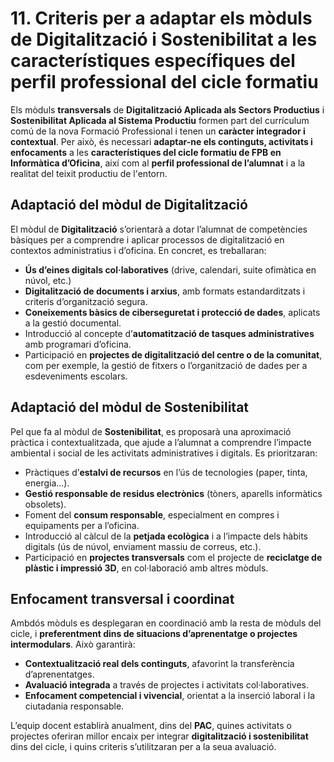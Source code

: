 
# 11. Criteris per a adaptar els mòduls de Digitalització i Sostenibilitat a les característiques específiques del perfil professional del cicle formatiu

Els mòduls **transversals** de **Digitalització Aplicada als Sectors Productius** i **Sostenibilitat Aplicada al Sistema Productiu** formen part del currículum comú de la nova Formació Professional i tenen un **caràcter integrador i contextual**. Per això, és necessari **adaptar-ne els continguts, activitats i enfocaments** a les **característiques del cicle formatiu de FPB en Informàtica d’Oficina**, així com al **perfil professional de l’alumnat** i a la realitat del teixit productiu de l'entorn.

## Adaptació del mòdul de Digitalització

El mòdul de **Digitalització** s’orientarà a dotar l’alumnat de competències bàsiques per a comprendre i aplicar processos de digitalització en contextos administratius i d’oficina. En concret, es treballaran:

- **Ús d’eines digitals col·laboratives** (drive, calendari, suite ofimàtica en núvol, etc.)
- **Digitalització de documents i arxius**, amb formats estandarditzats i criteris d’organització segura.
- **Coneixements bàsics de ciberseguretat i protecció de dades**, aplicats a la gestió documental.
- Introducció al concepte d’**automatització de tasques administratives** amb programari d’oficina.
- Participació en **projectes de digitalització del centre o de la comunitat**, com per exemple, la gestió de fitxers o l’organització de dades per a esdeveniments escolars.

## Adaptació del mòdul de Sostenibilitat

Pel que fa al mòdul de **Sostenibilitat**, es proposarà una aproximació pràctica i contextualitzada, que ajude a l’alumnat a comprendre l’impacte ambiental i social de les activitats administratives i digitals. Es prioritzaran:

- Pràctiques d’**estalvi de recursos** en l’ús de tecnologies (paper, tinta, energia...).
- **Gestió responsable de residus electrònics** (tòners, aparells informàtics obsolets).
- Foment del **consum responsable**, especialment en compres i equipaments per a l’oficina.
- Introducció al càlcul de la **petjada ecològica** i a l’impacte dels hàbits digitals (ús de núvol, enviament massiu de correus, etc.).
- Participació en **projectes transversals** com el projecte de **reciclatge de plàstic i impressió 3D**, en col·laboració amb altres mòduls.

## Enfocament transversal i coordinat

Ambdós mòduls es desplegaran en coordinació amb la resta de mòduls del cicle, i **preferentment dins de situacions d’aprenentatge o projectes intermodulars**. Això garantirà:

- **Contextualització real dels continguts**, afavorint la transferència d’aprenentatges.
- **Avaluació integrada** a través de projectes i activitats col·laboratives.
- **Enfocament competencial i vivencial**, orientat a la inserció laboral i la ciutadania responsable.

L’equip docent establirà anualment, dins del **PAC**, quines activitats o projectes oferiran millor encaix per integrar **digitalització i sostenibilitat** dins del cicle, i quins criteris s’utilitzaran per a la seua avaluació.

<!-- 
El  sector  productiu  i  el  perfil  professional  determinen  necessitats  diferenciades  en relació amb els mòduls impartits.  
Els  mòduls  transversals,  per  la  seua  característica  especial,  han  de  participar  en  el desenrotllament de tots els mòduls d'un cicle formatiu, en este cas ens referirem als mòduls de Digitalització i Sostenibilitat. 

A l'abordar la Digitalització, l'equip educatiu ha d'establir els criteris que ajusten cada mòdul del cicle a: equipament informàtic, programari especialitzat i  connectivitat. Així com les iniciatives en matèria d'innovació educativa com la intel·ligència artificial,  la realitat  augmentada,  la  realitat  virtual,  etc.,  seguint  directrius  quant  a  protecció de dades i ciberseguretat. 

A l'abordar la sostenibilitat, l'equip educatiu ha d'establir els criteris que ajusten cada mòdul del cicle a normativa en matèria de residus, desplegament, recuperació, 
reciclatge, etc., així com càlcul de la petjada de carboni i de la petjada hídrica, seguint directrius dels informes de l'IPCC i de l'Oficina de Clima i Educació de la UE. 
-->

<!-- APARTAT ASSISTIT PER CHATGPT :-P -->



<!-- Això ja són continguts adaptats; més que aci, cabrien en la programació/Adaptació del mòdul de Digitalització:


#### **Continguts específics per DAM**

1. **Digitalització aplicada al desenvolupament d'aplicacions multiplataforma**:

   * Anàlisi de la **digitalització** en empreses mitjançant **ERP**, amb l'objectiu d'implementar solucions digitals per a la gestió integrada d'un negoci, i la seva **integració en el desenvolupament d'aplicacions multiplataforma**.
   * Implementació de solucions digitals que permetin a les empreses gestionar la seva producció, vendes, finances i altres àrees a través de plataformes digitals centralitzades.

2. **Tecnologies habilitadores en el desenvolupament de programari**:

   * **ERP i gestió empresarial**: Implementació d'ERP com a eina de transformació digital per a la **gestió de processos** i **informació** en temps real.
   * Aplicació de **tecnologies digitals habilitadores** com **Big Data**, **intel·ligència artificial** i **cloud computing** per millorar l'eficiència dels sistemes de gestió empresarial.

3. **Ciberseguretat en entorns digitals**:

   * Estratègies de **ciberseguretat** per a la protecció de les dades de les empreses en processos de **digitalització**, amb èmfasi en la **seguretat de les plataformes ERP** i les **aplicacions multiplataforma**.

4. **Projecte de transformació digital d'una empresa del sector**:

   * Desenvolupament d'un **projecte de digitalització** per a una empresa, mitjançant l'aplicació de **tecnologies digitals** com **ERP**, **sistemes cloud** i **analítica de dades**, amb la finalitat de millorar la gestió empresarial.

-->



<!-- Igual que en sostenibilitat... això per a la progamació del mòdul:

#### **Continguts específics per DAM**

1. **Aplicació dels ODS en el desenvolupament de programari**:

   * Els alumnes treballaran en **projectes que integrin els ODS**, com la creació de **solucions digitals que afavoreixin l'economia circular**, **el comerç just** i l'**accés a la informació** de manera sostenible.
   * **Economia col·laborativa**: Des de l'àmbit del **DAM**, es dissenyaran **aplicacions i plataformes digitals** que afavoreixin el **model d'economia col·laborativa**, on es promoguin pràctiques de **consum responsable** i **intercanvi de recursos** entre individus i empreses.

2. **Sostenibilitat digital i eficiència energètica**:

   * Aplicació de **principis de sostenibilitat** en el disseny d'aplicacions multiplataforma, amb especial atenció a la **gestió energètica** i l'**optimització dels recursos informàtics**.
   * S'estudiaran també les **estratègies per minimitzar el consum energètic** de les **infraestructures digitals**, tant a nivell de **servidors** com en **dispositius mòbils**.

3. **Propostes de projectes sostenibles a través de la digitalització**:

   * Els alumnes dissenyaran projectes que utilitzin la **tecnologia per afrontar els reptes socials i ambientals**, mitjançant **aplicacions de gestió de recursos**, **monitoratge ambiental** i **finançament digital** per a iniciatives sostenibles.
   * Aquests projectes poden incloure la **descarbonització** dels processos empresarials mitjançant la **digitalització dels processos** i la creació d'**aplicacions verdes** que promoguin el **consum responsable** i la **reducció de residus**.

4. **Sostenibilitat i responsabilitat social corporativa (RSC)**:

   * Integració de la **responsabilitat social corporativa (RSC)** i la **sostenibilitat empresarial** mitjançant el **disseny de programari** que afavoreixi la **gestió ètica de dades** i la **transparència en les operacions empresarials**.
   * Es promourà la creació de **solucions digitals responsables**, amb un enfocament en la **sostenibilitat econòmica i ambiental** de les organitzacions empresarials.

5. **Criteris de sostenibilitat en la digitalització**:

   * Aplicació dels **criteris ASG (ambientals, socials i de governança)** en el desenvolupament de **solucions digitals** per a empreses. Els alumnes aprendran a identificar quins **aspectes ASG** poden ser monitoritzats i gestionats a través de les **plataformes digitals** (com ERP, Big Data) per afavorir la **sostenibilitat** de les empreses.

-->
